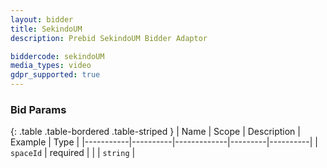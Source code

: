 ```yaml
---
layout: bidder
title: SekindoUM
description: Prebid SekindoUM Bidder Adaptor

biddercode: sekindoUM
media_types: video
gdpr_supported: true
---
```


### Bid Params

{: .table .table-bordered .table-striped }
| Name      | Scope    | Description | Example | Type     |
|-----------|----------|-------------|---------|----------|
| `spaceId` | required |             |         | `string` |
